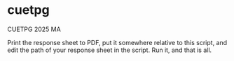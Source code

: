 # cuetpg
CUETPG 2025 MA

Print the response sheet to PDF, put it somewhere relative to this script, and edit the path of your response sheet in the script. Run it, and that is all.
